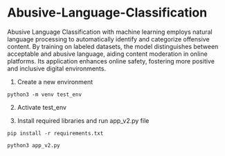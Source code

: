 # Abusive-Language-Classification

Abusive Language Classification with machine learning employs natural language processing to automatically identify and categorize offensive content. By training on labeled datasets, the model distinguishes between acceptable and abusive language, aiding content moderation in online platforms. Its application enhances online safety, fostering more positive and inclusive digital environments.


1) Create a new environment

``` python3 -m venv test_env ```

2) Activate test_env

3) Install required libraries and run app_v2.py file

```pip install -r requirements.txt```

```python3 app_v2.py```

